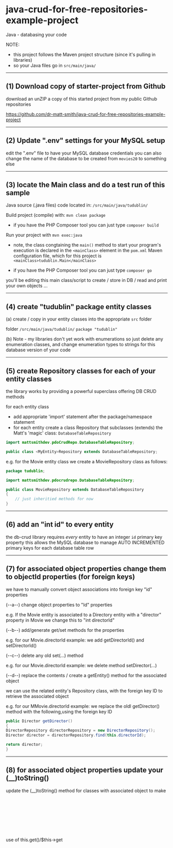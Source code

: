 # java-crud-for-free-repositories-example-project

Java - databasing your code

NOTE:
- this project follows the Maven project structure (since it's pulling in libraries)
- so your Java files go in `src/main/java/`

---------------------------------------------
(1) Download copy of starter-project from Github
---------------------------------------------

download an unZIP a copy of this started project from my public Github repositories

https://github.com/dr-matt-smith/java-crud-for-free-repositories-example-project

---------------------------------------------
(2) Update ".env" settings for your MySQL setup
---------------------------------------------
edit the ".env" file to have your MySQL database credentials
you can also change the name of the database to be created from `movies20` to something else

---------------------------------------------
(3) locate the Main class and do a test run of this sample
---------------------------------------------

Java source (.java files) code located in: `/src/main/java/tudublin/`


Build project (compile) with: `mvn clean package`

- if you have the PHP Composer tool you can just type `composer build`


Run your project with `mvn exec:java`

- note, the class congtaining the `main()` method to start your program's execution is declared in the `<mainClass>` element in the `pom.xml` Maven configuration file, which for this project is `<mainClass>tudublin.Main</mainClass>`

- if you have the PHP Composer tool you can just type `composer go`
	
	
you'll be editing this main class/script to create / store in DB / read and print your own objects ...

---------------------------------------------
(4) create "tudublin" package entity classes
---------------------------------------------

(a)
create / copy in your entity classes into the appropriate `src` folder

folder `/src/main/java/tudublin/` 
	`package "tudublin"`

(b)
Note - my libraries don't yet work with enumerations
so just delete any enumeration classes, and change enumeration types to strings for this database version of your code

---------------------------------------------
(5) create Repository classes for each of your entity classes
---------------------------------------------
the library works by providing a powerful superclass offering DB CRUD methods

for each entity class
- add appropriate 'import' statement after the package/namespace statement
- for each entity create a class <Entity>Repository that subclasses (extends) the Matt's 'magic' class: `DatabaseTableRepository` 

```java
import mattsmithdev.pdoCrudRepo.DatabaseTableRepository;	

public class <MyEntity>Repository extends DatabaseTableRepository;	
```
	
e.g. for the Movie entity class we create a MovieRepository class as follows:

```java
package tudublin;

import mattsmithdev.pdocrudrepo.DatabaseTableRepository;

public class MovieRepository extends DatabaseTableRepository
{
	// just inheritied methods for now
}
```

---------------------------------------------
(6) add an "int id" to every entity
---------------------------------------------
the db-crud library requires _every_ entity to have an integer `id` primary key property
this allows the MySQL database to manage AUTO INCREMENTED primary keys for each database table row

---------------------------------------------
(7) for associated object properties change them to objectId properties (for foreign keys)
---------------------------------------------
we have to manually convert object associations into foreign key "id" properties

(--a--)
change object properties to "<object>Id" properties
	
e.g. If the Movie entity is associated to a Directory entity with a "director" property in Movie
we change this to "int directorId"

(--b--)
add/generate get/set methods for the <objectId> properties
	
e.g. for our Movie.directorId example: 
	we add getDirectorId() and setDirectorId()
	

(--c--)
delete any old set<Entity>(...) method
	
e.g. for our Movie.directorId example: 
	we delete method setDirector(...)
	

(--d--)
replace the contents / create a getEntity() method for the associated object

we can use the related entity's Repository class, with the foreign key ID to retrieve the associated object

e.g. for our MMovie.directorId example: 
	we replace the oldl getDirector() method with the following,using the foreign key ID
	
```java
public Director getDirector()
{
DirectorRepository directorRepository = new DirectorRepository();
Director director = directorRepository.find(this.directorId);

return director;
}
```

---------------------------------------------
(8) for associated object properties update your (__)toString()
---------------------------------------------	

update the (__)toString() method for classes with associated object to make use of this.get<Object>()/$this->get<Object>() method

e.g. for the toString method for class Movie, with the directorId: 

```java
	... other toString() stuff here ...
	" director = " + this.getDirector()
```


---------------------------------------------
(9) create/update your Main.java to insert and then retrieve objects from the databasew
---------------------------------------------	

You can now create and use repository objects in your main class/script to store objects in the database and retrieve them

The general sequence is:

(--a--) create objects for each repositry class

(--b--) reset database tables with <entity>Repository.resetTable()/->resetTable()

(--c--) create all your objects for the entity classes

(--d--) insert the objects into the database with <entity>Repository.insert(<object>)/->insert(<object>)

(--e--) retreive an array of all objecss for _each_ entity with <arrayVariale> = <entity>Repository.findAll()/->insert(<object>)

(--f--) use a for/foreach-loop to loop to print out each object via its toString

Examples:

```java
    LecturerRepository lecturerRepository = new LecturerRepository();
    lecturerRepository.resetTable();

    Lecturer lecturer1 = new Lecturer();
    lecturer1.setName("matt");
    lecturerRepository.insert(lecturer1);

    Lecturer lecturer2 = new Lecturer();
    lecturer2.setName("jojo");
    lecturerRepository.insert(lecturer2);

    System.out.println("-- lecturers --");
    Lecturer[] lecturers = lecturerRepository.findAll(Lecturer.class);
    for (Lecturer lecturer : lecturers) {
        System.out.println(lecturer);
    }
```

---------------------------------------------
(10) you can add a helper method "createAndInsert(...)" in your repository class
---------------------------------------------	

personally, I like to create and insert it into the database all in one go (a bit like a constructor)

so I add methods like this to my repository classes, which create an object, set the properties and insert the object into the database

```java
	package tudublin;

	import mattsmithdev.pdocrudrepo.DatabaseTableRepository;

	public class LecturerRepository extends DatabaseTableRepository
	{
	    public void createAndInsert(String name)
	    {
	        Lecturer lecturer = new Lecturer();
	        lecturer.setName(name);
	        this.insert(lecturer);
	    }
	}
```	
	
So in our Main class we can create and insert a new object using the repository object all in one statement:

```java
    lecturerRepository.createAndInsert("Jojo");	
```	

